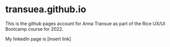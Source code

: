 # transuea.github.io

This is the github pages account for Anna Transue as part of the Rice UX/UI Bootcamp course for 2022.

My linkedIn page is [insert link]
